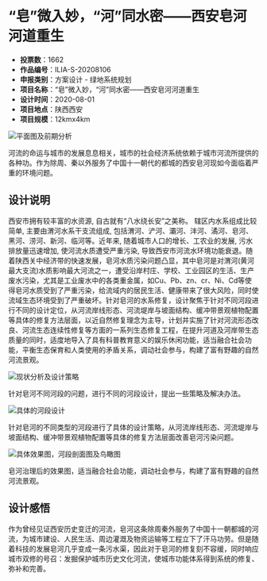 # “皂”微入妙，“河”同水密——西安皂河河道重生 
- **投票数**：1662
- **作品编号**：ILIA-S-20208106
- **申报类别**：方案设计 - 绿地系统规划
- **项目名称**：“皂”微入妙，“河”同水密——西安皂河河道重生
- **设计时间**：2020-08-01
- **项目地点**：陕西西安
- **项目规模**：12kmx4km

![平面图及前期分析](f0f78be7d6da73f8ca837b9e4a6cd1e2.jpg)

河流的命运与城市的发展息息相关，城市的社会经济系统依赖于城市河流所提供的各种功。作为除周、秦以外服务了中国十一朝代的都城的西安皂河现如今面临着严重的环境问题。
## 设计说明

西安市拥有较丰富的水资源, 自古就有“八水绕长安”之美称。 辖区内水系组成比较简单, 主要由渭河水系干支流组成, 包括渭河、浐河、灞河、沣河、潏河、皂河、黑河、涝河、新河、临河等。近年来, 随着城市人口的增长、工农业的发展, 污水排放量迅速增加, 使河流水质遭受严重污染, 导致西安市河流水环境功能衰退。随着陕西关中经济带的快速发展，皂河水质污染问题凸显，其中皂河是对渭河(黄河最大支流)水质影响最大河流之一，遭受沿岸村庄、学校、工业园区的生活、生产废水污染，尤其是工业废水中的各类重金属，如Cu、Pb、zn、cr、Ni、Cd等使得皂河水质受到了严重污染，给流域内的居民生活、健康带来了很大风险，同时使流域生态环境受到了严重破坏。针对皂河的水系修复，设计聚焦于针对不同河段进行不同的设计定位，从河流岸线形态、河流堤岸与坡面结构、缓冲带景观植物配置等具体的修复方法层面，以近自然修复理念为主导，计划并实施了针对河流形态改良、河流生态连续性修复等方面的一系列生态修复工程，在提升河道及河岸带生态质量的同时，适度地导入了具有科普教育意义的娱乐休闲功能，适当融合社会功能，平衡生态保育和人类使用的矛盾关系，调动社会参与，构建了富有野趣的自然河流景观。

![现状分析及设计策略](ec037f8369067dd6897c8107ddb9f22e.jpg)

针对皂河不同河段的问题，进行不同的河段设计，提出一些策略及解决办法。

![具体的河段设计](fab19b84d5c8ad2436b1deafc07e2db2.jpg)

针对皂河的不同类型的河段进行了具体的设计策略，从河流岸线形态、河流堤岸与坡面结构、缓冲带景观植物配置等具体的修复方法层面改善皂河污染问题。

![具体效果图，河段剖面图及鸟瞰图](944843fa7148202ac7d73552697ad914.jpg)

皂河治理后的效果图，适当融合社会功能，调动社会参与，构建了富有野趣的自然河流景观。
## 设计感悟

作为曾经见证西安历史变迁的河流，皂河这条除周秦外服务了中国十一朝都城的河流，为城市建设、人民生活、周边灌溉及物资运输等工程立下了汗马功劳。但是随着科技的发展皂河几乎变成一条污水渠，因此对于皂河的修复刻不容缓，同时响应城市双修的号召：发掘保护城市历史文化河流，使城市功能体系得到系统的修复、弥补和完善。
